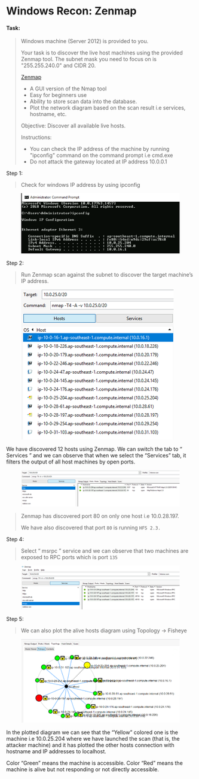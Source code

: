 # Windows Recon: Zenmap

#### Task:

> Windows machine (Server 2012) is provided to you.
>
> Your task is to discover the live host machines using the provided Zenmap tool. The subnet mask you need to focus on is "255.255.240.0" and CIDR 20.&#x20;
>
> [Zenmap](https://nmap.org/zenmap/)
>
> * A GUI version of the Nmap tool
> * Easy for beginners use
> * Ability to store scan data into the database.
> * Plot the network diagram based on the scan result i.e services, hostname, etc.
>
> Objective: Discover all available live hosts.
>
> Instructions:
>
> * You can check the IP address of the machine by running "ipconfig" command on the command prompt i.e cmd.exe
> * Do not attack the gateway located at IP address 10.0.0.1



Step 1:

> Check for windows IP address by using ipconfig

<figure><img src="../../../../../.gitbook/assets/image (36).png" alt=""><figcaption></figcaption></figure>

Step 2:

> Run Zenmap scan against the subnet to discover the target machine’s IP address.

<figure><img src="../../../../../.gitbook/assets/image (38).png" alt=""><figcaption></figcaption></figure>

We have discovered 12 hosts using Zenmap. We can switch the tab to “ Services ” and we can observe that when we select the “Services” tab, it filters the output of all host machines by open ports.

<figure><img src="../../../../../.gitbook/assets/image (39).png" alt=""><figcaption></figcaption></figure>

> Zenmap has discovered port 80 on only one host i.e 10.0.28.197.
>
> We have also discovered that port `80` is running `HFS 2.3.`



Step 4:

> Select “ msrpc ” service and we can observe that two machines are exposed to RPC ports which is port `135`

<figure><img src="../../../../../.gitbook/assets/image (43).png" alt=""><figcaption></figcaption></figure>

Step 5:

> We can also plot the alive hosts diagram using Topology → Fisheye

<figure><img src="../../../../../.gitbook/assets/image (41).png" alt=""><figcaption></figcaption></figure>

In the plotted diagram we can see that the “Yellow” colored one is the machine i.e 10.0.25.204 where we have launched the scan (that is, the attacker machine) and it has plotted the other hosts connection with hostname and IP addresses to localhost.&#x20;

Color “Green” means the machine is accessible. Color “Red” means the machine is alive but not responding or not directly accessible.





